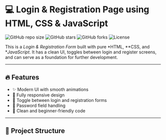 # 💻 Login & Registration Page using HTML, CSS & JavaScript

![GitHub repo size](https://img.shields.io/github/repo-size/your-username/login-register-project)
![GitHub stars](https://img.shields.io/github/stars/your-username/login-register-project?style=social)
![GitHub forks](https://img.shields.io/github/forks/your-username/login-register-project?style=social)
![License](https://img.shields.io/github/license/your-username/login-register-project)

This is a *Login & Registration Form* built with pure *HTML, **CSS, and **JavaScript*. It has a clean UI, toggles between login and register screens, and can serve as a foundation for further development.

---

## 🔥 Features

- ✨ Modern UI with smooth animations
- 📱 Fully responsive design
- 🔁 Toggle between login and registration forms
- 🔐 Password field handling
- 🧠 Clean and beginner-friendly code

---

## 📁 Project Structure
